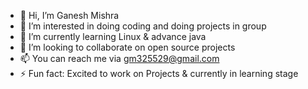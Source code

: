- 👋 Hi, I’m Ganesh Mishra 
- 👀 I’m interested in doing coding and doing projects in group 
- 🌱 I’m currently learning Linux & advance java 
- 💞️ I’m looking to collaborate on open source projects 
- 📫 You can reach me via gm325529@gmail.com
- ⚡ Fun fact: Excited to work on Projects & currently in learning stage 

<!---
Gany0905/Gany0905 is a ✨ special ✨ repository because its `README.md` (this file) appears on your GitHub profile.
You can click the Preview link to take a look at your changes.
--->

